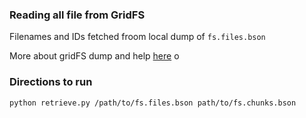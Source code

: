 ### Reading all file from GridFS
Filenames and IDs fetched froom local dump of `fs.files.bson`

More about gridFS dump and help [here](https://gist.github.com/L04DB4L4NC3R/5eb0ea9eb8f6ed5565b21768cc8ef804)
o

### Directions to run

```bash
python retrieve.py /path/to/fs.files.bson path/to/fs.chunks.bson  
```
